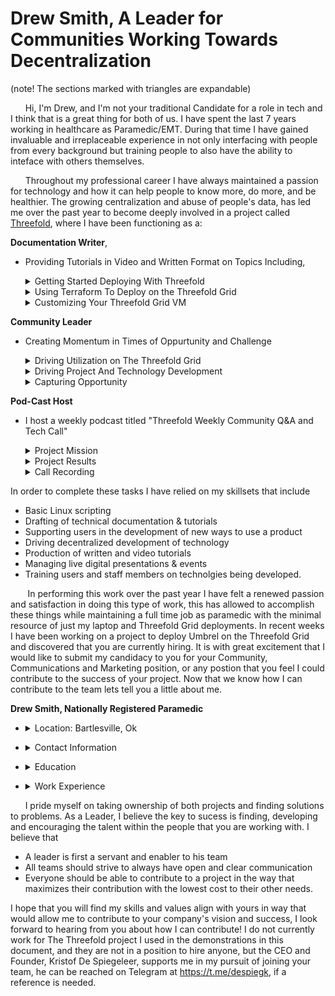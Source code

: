 # Drew Smith, A Leader for Communities Working Towards Decentralization 
(note! The sections marked with triangles are expandable)

&nbsp;&nbsp;&nbsp;&nbsp;&nbsp;&nbsp;Hi, I'm Drew, and I'm not your traditional Candidate for a role in tech and I think that is a great thing for both of us. I have spent the last 7 years working in healthcare as Paramedic/EMT. During that time I have gained invaluable and irreplaceable experience in not only interfacing with people from every background but training people to also have the ability to inteface with others themselves.

&nbsp;&nbsp;&nbsp;&nbsp;&nbsp;&nbsp;Throughout my professional career I have always maintained a passion for technology and how it can help people to know more, do more, and be healthier. The growing centralization and abuse of people's data, has led me over the past year to become deeply involved in a project called [Threefold](https:\\threefold.io), where I have been functioning as a:

**Documentation Writer**, 
- Providing Tutorials in Video and Written Format on Topics Including,
	<details>
		<summary>Getting Started Deploying With Threefold</summary>
			
	- [Setting up to Deploy on the Playground](https://forum.threefold.io/t/how-to-setup-to-deploy-your-first-workload-on-the-playground/3739)
	- [Choosing your first Deployment](https://forum.threefold.io/t/how-to-deploying-your-first-workload-on-the-threefold-playground/3740) 
	- [Accessing Your Newly Deployed VM](https://forum.threefold.io/t/how-to-accessing-your-ubuntu-vm-deployed-on-the-threefold-grid/3741)
	</details>
        
     <details>	
	  <summary>Using Terraform To Deploy on the Threefold Grid</summary> 
			
	- [Getting Started with Terraform Guide](https://forum.threefold.io/t/are-you-ready-to-create-your-first-terraform-deployment-heres-how/3670)
	- [Linux Quickstart Guide](https://forum.threefold.io/t/how-to-deploy-a-terraform-example-configuration-on-the-threefold-grid-from-linux-in-7-steps/3672)
	- [Windows Quickstart Guide](https://forum.threefold.io/t/deploying-an-example-configuration-with-terraform-on-windows-using-putty-in-7-steps/3671)
	- [Single VM main.tf Guide](https://forum.threefold.io/t/how-do-i-create-a-single-vm-main-tf-to-deploy-with-terraform/3738)
    - [Multi VM main.tf Guide](https://forum.threefold.io/t/how-do-i-create-a-multi-node-terraform-deployment-in-2023-explained/3669) 
	 </details>
     
	 <details>
     <summary>Customizing Your Threefold Grid VM</summary>

	- [Installing A linux Desktop in Your New VM](https://forum.threefold.io/t/creating-a-cloud-linux-desktop-environment-on-the-threefold-grid/3731)
	- [Installing Umbrel On Your Threefold Grid VM](https://forum.threefold.io/t/how-to-deploying-umbrel-on-the-threefold-grid/3752)
     </details>
  
**Community Leader**
  - Creating Momentum in Times of Oppurtunity and Challenge  
    <details>
    	<summary>Driving Utilization on The Threefold Grid</summary>

	- [How To Tell People About Deploying Workloads on The Threefold Grid](https://forum.threefold.io/t/how-to-tell-people-about-deploying-workloads-on-the-threefold-grid/3662)
	- [An explanation of Threefold today for the Average User](https://forum.threefold.io/t/an-explanation-of-threefold-today-for-the-average-user/3444)
	- [How Threefold Is Decentralizing and Rebirthing The Modern Internet](https://forum.threefold.io/t/how-threefold-is-decentralizing-and-rebirthing-the-modern-internet/3456)
	- [What is a Threefold Gateway and Why Do We Need Them](https://forum.threefold.io/t/what-is-a-threefold-gateway-and-why-do-we-need-them/3568)
    </details>
    <details>
          <summary>Driving Project And Technology Development</summary>

	  - [[Grid Enhancement Proposal] The Networking Farming Initiative](https://forum.threefold.io/t/gep-the-networking-farming-initiative/3359)
	  - [[Grid Enhancement Proposal] Expanded Solution Provider Model](https://forum.threefold.io/t/gep-expanded-solution-provider-model/3462)
	  - [Cockpit Managed VM Flist Release](https://forum.threefold.io/t/cockpit-managed-vm-flist-release/3398)
	  - [Terraform Helper Script](https://forum.threefold.io/t/terraform-helper-script/3720)
		</details>

		<details>
		&nbsp;
    		<summary>Capturing Opportunity</summary>
		
		Within just Days of the "Twitter Migration" and the invigorated interest in Mastodon I was able to publish tutorials on deploying Fediverse applications on the Threefold Grid and provide a live demo of them during a Community Call. 
		- [The Community Call Demo](https://www.youtube.com/watch?v=tfBT0Ah5eFc&t=365s)
		- [How to Deploy Mastodon on the Threefold Grid Today](https://forum.threefold.io/t/how-to-deploy-mastodon-on-the-threefold-grid-today/3487)
		- [How to Deploy Peertube on the Threefold Grid Today](https://forum.threefold.io/t/how-to-deploy-peertube-on-the-threefold-grid-today/3489)
		- [Setting Up SMTP services on the Threefold Grid](https://forum.threefold.io/t/setting-up-smtp-services-on-the-threefold-grid/3491)
		- [How to Deploy Funkwhale on the Threefold Grid Today](https://forum.threefold.io/t/how-to-deploy-funkwhale-on-the-threefold-grid-today/3490)
		</details>
**Pod-Cast Host**
- I host a weekly podcast titled "Threefold Weekly Community Q&A and Tech Call" 
    	<details>
        	<summary>Project Mission</summary>
			
	This podcast capatilizes on the open source aspect of Threefold and allows community members from all over the world to come together and share ideas and how those ideas can be accomplished using the Threefold Grid
	</details>

	<details>
    		<summary>Project Results</summary>

	- Allows rapid assessment of community support needs overall status
	- Provides regular opportunity to actively drive engagment 
	- Generates large amount of content later usable in tutorials 
    </details>

     <details>
    		<summary>Call Recording</summary>

	- [01/30/23 Threefold Community Q&A and Tech Call](https://forum.threefold.io/t/01-30-23-weekly-threefold-community-q-a-and-tech-call-recording/3751)


In order to complete these tasks I have relied on my skillsets that include 

- Basic Linux scripting 
- Drafting of technical documentation & tutorials 
- Supporting users in the development of new ways to use a product
- Driving decentralized development of technology
- Production of written and video tutorials 
- Managing live digital presentations & events
- Training users and staff members on technolgies being developed. 

&nbsp;&nbsp;&nbsp;&nbsp;&nbsp;&nbsp; In performing this work over the past year I have felt a renewed passion and satisfaction in doing this type of work, this has allowed to accomplish these things while maintaining a full time job as paramedic with the minimal resource of just my laptop and Threefold Grid deployments. In recent weeks I have been working on a project to deploy Umbrel on the Threefold Grid and discovered that you are currently hiring. It is with great excitement that I would like to submit my candidacy to you for your Community, Communications and Marketing position, or any postion that you feel I could contribute to the success of your project. Now that we know how I can contribute to the team lets tell you a little about me.

**Drew Smith, Nationally Registered Paramedic** 

-   <details>
	<summary>Location: Bartlesville, Ok</summary>

	```
	Drew Smith 
	4809 Brookline Drive 
	Bartlesville, Ok, 74006 
	```
   </details>

-   <details>
	<summary>Contact Information</summary>

	```
	- Cell: 4173106704
	- Email: Drewpsmith6@gmail.com
	- Telegram: https://t.me/MedicSmith
	- LinkedIn: https://www.linkedin.com/feed/
	```
  </details>


- <details>
  &nbsp;
    <summary>Education</summary>

	- CARTHAGE SENIOR HIGH SCHOOL
        - Graduated: 2011
        - GPA: 3.9
    - CARTHAGE TECHNICAL CENTER
        - Major: Precision Machining and Manufacturing
        - Minor: 3D Design
        - Graduated: 2011
    - TULSA TECH
        - Major: Paramedic
        - Graduated: Feb 2019
</details>

- <details>
    <summary>Work Experience</summary>

	- **PARAMEDIC| ACCESS URGENT CARE | OCT 2020- CURRENT |**
		- Provide assessment, POC testing and treatment in an urgent care setting, while maintaining a positive customer
		centric environment within the clinic
		- Manage employee on boarding and training
		- Preform daily, weekly, and monthly lab compliance testing
		- Manage “front desk operations” including patient registration, insurance verification, payments and scheduling.
    
	- **PARAMEDIC | OOLOGAH-TALALA EMS | OCT 2018-DEC 2021 |**
		- Respond to emergency calls in a rural setting to provide efficient and immediate care and transport of the critically
		ill and injured.

	- **PARAMEDIC/EMT |EMSA| NOV 2016- MARCH 2020|**
		- Respond to emergency calls to provide efficient and immediate care to the critically ill and injured, and to transport
		the patient to a medical facility.
		- Awarded “Top Gun” educational achievement award (01/2017)
		- Achieved Second Place in regional crew performance competition (06/2017)
		- Awarded EMT Senior Field Training Officer (07/2017)
		- Awarded Paramedic Field Training Officer (12/2019)
		- In-house Paramedic school graduate
		- Awarded “Top of Class” in Paramedic school
		- Honor Guard Member
	
	- **MILLWORKS DEPARTMENT SUPERVISOR | HOME DEPOT | JUN 2015- NOV 2016|**
		- Led a team of specialists who design and sell windows\doors to facilitate the construction or remodeling of both
		commercial and residential structures.
		- Facilitate product knowledge, customer service and design systems training for both my associates and associates
		throughout the store.
		- Coordinate with install teams to ensure timely completion and quality of work on Home Depot provided installations.
		- Top performer North Eastern Region ( Apr 16- Jun 16)
		- Top Performer South Central Region ( July 16- Nov 16)
	
	- **ASSET PROTECTION AND OPERATIONS MANAGER | HOME DEPOT | MAY 2013 - JUN 2015 |**
		- Managed the execution of the Home Depot’s asset protection and shrink reduction plans for the Colorado Springs
		district, developed and implemented training programs related to shrink prevention and safety
		- Ensured store leadership teams were conducting all required training and development related to assets
		protection/loss prevention
		- Led a team of 4 Assets Protection Associates responsible for the Identification, Investigation and Resolution of theft
		and fraud in the district.
		- Assets Protection Specialist of the Year (2014)
		- Led an investigation that resulted in the recovery of 600,000$ in stolen merchandise and the criminal prosecution
		of 14 individuals (2014)
		- Achieved a 1.2% overall reduction in shrink in the Colorado Springs District of The Home Depot.
	
	- **GUEST SERVICE TEAM LEADER | TARGET | JUN 2011 – MAY 2013|**
		- Managed the front end operations of a Target retail store including the registers, service desk and food service
		areas
		- Responsible for the training and development of approximately 30 employees.
	
	- **COMPUTER REPAIR TECHNICIAN | BEST BUY | SEPTEMBER 2009 – MAY 2011 |**
    	- Repaired customer computers and provided hardware installation services.
</details>

&nbsp;&nbsp;&nbsp;&nbsp;&nbsp;&nbsp;I pride myself on taking ownership of both projects and finding solutions to problems. As a Leader, I believe the key to sucess is finding, developing and encouraging the talent within the people that you are working with. I believe that 
- A leader is first a servant and enabler to his team
- All teams should strive to always have open and clear communication  
- Everyone should be able to contribute to a project in the way that maximizes their contribution with the lowest cost to their other needs. 

I hope that you will find my skills and values align with yours in way that would allow me to contribute to your company's vision and success, I look forward to hearing from you about how I can contribute! I do not currently work for The Threefold project I used in the demonstrations in this document, and they are not in a position to hire anyone, but the CEO and Founder, Kristof De Spiegeleer, supports me in my pursuit of joining your team, he can be reached on Telegram at https://t.me/despiegk, if a reference is needed.
